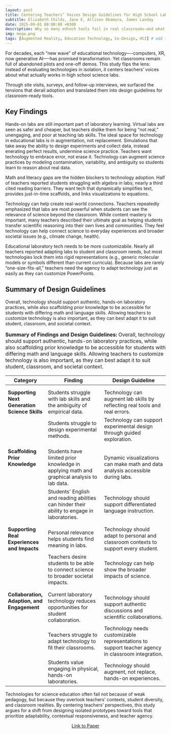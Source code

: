 ```yaml
---
layout: post
title: Centering Teachers’ Voices Design Guidelines for High School Laboratory Technologies
subtitle: Elizabeth Childs, Jane E, Allison Okamura, James Landay
date: 2025-09-01 00:00:00 +0300
description: Why so many edtech tools fail in real classrooms—and what teachers say they actually need for science labs.
img: mega.png
tags: [Augmented Reality, Education Technology, Co-Design, HCI] # add tag
---
```


For decades, each “new wave” of educational technology—-computers, XR, now generative AI—-has promised transformation. Yet classrooms remain full of abandoned pilots and one-off demos. This study flips the lens: instead of evaluating technologies in isolation, it centers teachers’ voices about what actually works in high school science labs.

Through site visits, surveys, and follow-up interviews, we surfaced the tensions that derail adoption and translated them into design guidelines for classroom-ready tools.

## Key Findings

Hands-on labs are still important part of laboratory learning. Virtual labs are seen as safer and cheaper, but teachers dislike them for being “not real,” unengaging, and poor at teaching lab skills. The ideal space for technology in educational labs is in augmentation, not replacement. Simulations that take away the ability to design experiments and collect data, instead enerating perfect results, undermine science practice. Teachers want technology to embrace error, not erase it. Technology can augment science practices by modeling contamination, variability, and ambiguity so students learn to reason about real data. 

Math and literacy gaps are the hidden blockers to technology adoption. Half of teachers reported students struggling with algebra in labs; nearly a third cited reading barriers. They want tech that dynamically simplifies text, provides just-in-time scaffolds, and links visualizations to equations.

Technology can help create real-world connections. Teachers repeatedly emphasized that labs are most powerful when students can see the relevance of science beyond the classroom. While content mastery is important, many teachers described their ultimate goal as helping students transfer scientific reasoning into their own lives and communities. They feel technology can help connect science to everyday experiences and broader societal issues (e.g., climate change, health).

Educational laboratory tech needs to be more customizabile. Nearly all teachers reported  adapting labs to student and classroom needs, but most technologies lock them into rigid representations (e.g., generic molecular models or symbols different than current curricula). Because labs are rarely “one-size-fits-all,” teachers need the agency to adapt technology just as easily as they can customize PowerPoints.

## Summary of Design Guidelines  

Overall, technology should support authentic, hands-on laboratory practices, while also scaffolding prior knowledge to be accessible for students with differing math and language skills. Allowing teachers to customize technology is also important, as they can best adapt it to suit student, classroom, and societal context.  

<table style="width:100%; border-collapse:collapse;">
  <caption style="caption-side: top; text-align: left; margin-bottom: 18px;">
    <b>Summary of Findings and Design Guidelines:</b>
    Overall, technology should support authentic, hands-on laboratory practices, while also scaffolding prior knowledge
    to be accessible for students with differing math and language skills. Allowing teachers to customize technology
    is also important, as they can best adapt it to suit student, classroom, and societal context.
  </caption>
  <thead>
    <tr>
      <th style="width:25%; text-align:center;">Category</th>
      <th style="width:35%; text-align:center;">Finding</th>
      <th style="width:40%; text-align:center;">Design Guideline</th>
    </tr>
  </thead>
  <tbody>
    <!-- spacer before Supporting Next Generation Science Skills -->
    <tr><td colspan="3" style="height:12px; padding:0; border:0; line-height:0;"></td></tr>
    <!-- Supporting Next Generation Science Skills -->
    <tr>
      <td rowspan="2" style="vertical-align:top;"><b>Supporting Next Generation Science Skills</b></td>
      <td>Students struggle with lab skills and the ambiguity of empirical data.</td>
      <td>Technology can augment lab skills by reflecting real tools and real errors.</td>
    </tr>
    <tr>
      <td>Students struggle to design experimental methods.</td>
      <td>Technology can support experimental design through guided exploration.</td>
    </tr>
    <!-- spacer before Scaffolding Prior Knowledge -->
    <tr><td colspan="3" style="height:12px; padding:0; border:0; line-height:0;"></td></tr>
    <!-- Scaffolding Prior Knowledge -->
    <tr>
      <td rowspan="2" style="vertical-align:top;"><b>Scaffolding Prior Knowledge</b></td>
      <td>Students have limited prior knowledge in applying math and graphical analysis to lab data.</td>
      <td>Dynamic visualizations can make math and data analysis accessible during labs.</td>
    </tr>
    <tr>
      <td>Students' English and reading abilities can hinder their ability to engage in laboratories.</td>
      <td>Technology should support differentiated language instruction.</td>
    </tr>
    <!-- spacer before Supporting Real Experiences and Impacts -->
    <tr><td colspan="3" style="height:12px; padding:0; border:0; line-height:0;"></td></tr>
    <!-- Supporting Real Experiences and Impacts -->
    <tr>
      <td rowspan="2" style="vertical-align:top;"><b>Supporting Real Experiences and Impacts</b></td>
      <td>Personal relevance helps students find meaning in labs.</td>
      <td>Technology should adapt to personal and classroom contexts to support every student.</td>
    </tr>
    <tr>
      <td>Teachers desire students to be able to connect science to broader societal impacts.</td>
      <td>Technology can help show the broader impacts of science.</td>
    </tr>
    <!-- spacer before Collaboration -->
    <tr><td colspan="3" style="height:12px; padding:0; border:0; line-height:0;"></td></tr>
    <!-- Collaboration, Adaption, Engagement -->
    <tr>
      <td rowspan="3" style="vertical-align:top;"><b>Collaboration, Adaption, and Engagement</b></td>
      <td>Current laboratory technology reduces opportunities for student collaboration.</td>
      <td>Technology should support authentic discussions and scientific collaborations.</td>
    </tr>
    <tr>
      <td>Teachers struggle to adapt technology to fit their classrooms.</td>
      <td>Technology needs customizable representations to support teacher agency in classroom integration.</td>
    </tr>
    <tr>
      <td>Students value engaging in physical, hands-on laboratories.</td>
      <td>Technology should augment, not replace, hands-on experiences.</td>
    </tr>
  </tbody>
</table>


Technologies for science education often fail not because of weak pedagogy, but because they overlook teachers’ contexts, student diversity, and classroom realities. By centering teachers’ perspectives, this study argues for a shift from designing isolated prototypes toward tools that prioritize adaptability, contextual responsiveness, and teacher agency.

<p align="center">
  <a href="{{site.baseurl}}/assets/img/mega/mega-paper.pdf" style="text-align: center;">Link to Paper</a>
</p>

